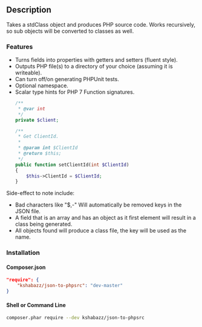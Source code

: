 ## Description
Takes a stdClass object and produces PHP source code. Works recursively, so sub objects will be converted to classes as well.

### Features
* Turns fields into properties with getters and setters (fluent style).
* Outputs PHP file(s) to a directory of your choice (assuming it is writeable).
* Can turn off/on generating PHPUnit tests.
* Optional namespace.
* Scalar type hints for PHP 7 Function signatures.
  ```php
  /**
   * @var int
   */
  private $client;

  /**
   * Get ClientId.
   *
   * @param int $ClientId
   * @return $this;
   */
  public function setClientId(int $ClientId)
  {
      $this->ClientId = $ClientId; 
  }
  ```

Side-effect to note include:
* Bad characters like "$,-" Will automatically be removed keys in the JSON file.
* A field that is an array and has an object as it first element will result in
  a class being generated.
* All objects found will produce a class file, the key will be used as the name.

### Installation

#### Composer.json
```json
"require": {
    "kshabazz/json-to-phpsrc": "dev-master"
}
```

#### Shell or Command Line
```bash
composer.phar require --dev kshabazz/json-to-phpsrc
```